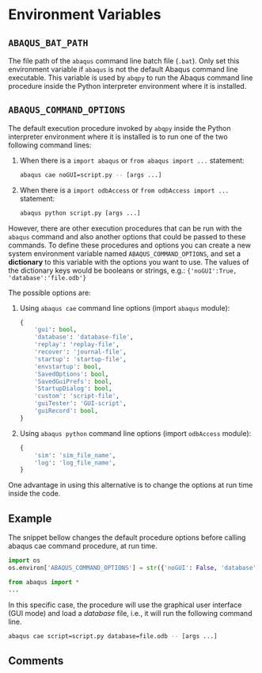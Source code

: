 # Environment Variables

## `ABAQUS_BAT_PATH`

The file path of the `abaqus` command line batch file (`.bat`). Only set this environment variable if `abaqus` is not
the default Abaqus command line executable. This variable is used by `abqpy` to run the Abaqus command line
procedure inside the Python interpreter environment where it is installed.

## `ABAQUS_COMMAND_OPTIONS`

The default execution procedure invoked by `abqpy` inside the Python interpreter
environment where it is installed is to run one of the two following command lines:

1. When there is a `import abaqus` or `from abaqus import ...` statement:

   ```sh
   abaqus cae noGUI=script.py -- [args ...]
   ```

2. When there is a `import odbAccess` or `from odbAccess import ...` statement:

   ```sh
   abaqus python script.py [args ...]
   ```

However, there are other execution procedures that can be run with the `abaqus`
command and also another options that could be passed to these commands. To define
these procedures and options you can create a new system environment variable
named `ABAQUS_COMMAND_OPTIONS`, and set a **dictionary** to this variable with the
options you want to use. The values of the dictionary keys would be booleans or
strings, e.g.: `{'noGUI':True, 'database':'file.odb'}`

The possible options are:

1. Using `abaqus cae` command line options (import `abaqus` module):

   ```python
   {
       'gui': bool,
       'database': 'database-file',
       'replay': 'replay-file',
       'recover': 'journal-file',
       'startup': 'startup-file',
       'envstartup': bool,
       'SavedOptions': bool,
       'SavedGuiPrefs': bool,
       'StartupDialog': bool,
       'custom': 'script-file',
       'guiTester': 'GUI-script',
       'guiRecord': bool,
   }
   ```

2. Using `abaqus python` command line options (import `odbAccess` module):

   ```python
   {
       'sim': 'sim_file_name',
       'log': 'log_file_name',
   }
   ```

One advantage in using this alternative is to change the options at run time inside the code.

## Example

The snippet bellow changes the default procedure options before calling
abaqus cae command procedure, at run time.

```python
import os
os.environ['ABAQUS_COMMAND_OPTIONS'] = str({'noGUI': False, 'database':'file.odb'})

from abaqus import *
...
```

In this specific case, the procedure will use the graphical user interface (GUI mode)
and load a _database_ file, i.e., it will run the following command line.

```sh
abaqus cae script=script.py database=file.odb -- [args ...]
```

## Comments

<script
   type="text/javascript"
   src="https://utteranc.es/client.js"
   async="async"
   repo="haiiliin/abqpy"
   issue-term="pathname"
   theme="github-light"
   label="💬 comment"
   crossorigin="anonymous"
/>
